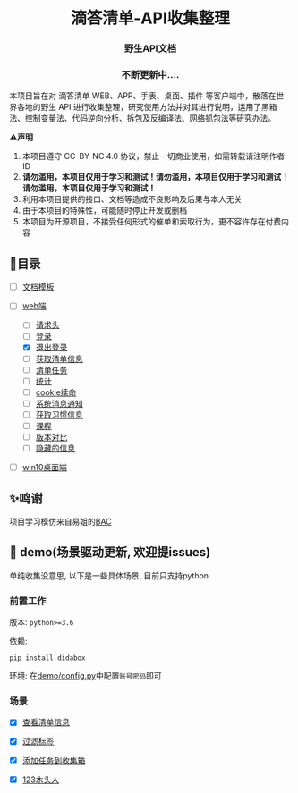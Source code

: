 <h1 align="center">滴答清单-API收集整理</h1>
<h3 align="center">野生API文档</h3>
<h3 align="center">不断更新中....</h3>
本项目旨在对 滴答清单 WEB、APP、手表、桌面、插件 等客户端中，散落在世界各地的野生 API 进行收集整理，研究使用方法并对其进行说明，运用了黑箱法、控制变量法、代码逆向分析、拆包及反编译法、网络抓包法等研究办法。

**⚠️声明**

1. 本项目遵守 CC-BY-NC 4.0 协议，禁止一切商业使用，如需转载请注明作者 ID
2. **请勿滥用，本项目仅用于学习和测试！请勿滥用，本项目仅用于学习和测试！请勿滥用，本项目仅用于学习和测试！**
3. 利用本项目提供的接口、文档等造成不良影响及后果与本人无关
4. 由于本项目的特殊性，可能随时停止开发或删档
5. 本项目为开源项目，不接受任何形式的催单和索取行为，更不容许存在付费内容

## 🍴目录


- [ ] [文档模板](docs/template.md)
- [ ] [web端](docs/web)

  - [ ] [请求头](docs/web.header.md)
  - [ ] [登录](docs/web/login/signon.md)
  - [x] [退出登录](docs/web/login/signout.md)
  - [ ] [获取清单信息](docs/web/获取清单信息.md)
  - [ ] [清单任务](docs/web/task/task.md)
  - [ ] [统计](docs/web/统计.md)
  - [ ] [cookie续命](docs/web/cookie续命.md)
  - [ ] [系统消息通知](docs/web/notify/notify.md)
  - [ ] [获取习惯信息](docs/web/habit/habit.md)
  - [ ] [课程](docs/web/course/course.md)
  - [ ] [版本对比](docs/web/limit/limit.md)
  - [ ] [隐藏的信息](docs/web/隐藏信息.md)

- [ ] [win10桌面端](docs/win10)

## ✨鸣谢

项目学习模仿来自易姐的[BAC](https://github.com/SocialSisterYi/bilibili-API-collect)


## 👀 demo(场景驱动更新, 欢迎提issues)
单纯收集没意思, 以下是一些具体场景, 目前只支持python

### 前置工作
版本: `python>=3.6`

依赖:
```shell
pip install didabox
```
环境: 在[demo/config.py](demo/config.py)中配置`账号密码`即可

### 场景
- [x] [查看清单信息](demo/查看清单信息.py)
- [x] [过滤标签](demo/过滤标签.py)
- [x] [添加任务到收集箱](demo/添加任务到收集箱.py)
- [x] [123木头人](demo/木头人.py)

